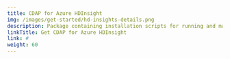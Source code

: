 ```yaml
---
title: CDAP for Azure HDInsight
img: /images/get-started/hd-insights-details.png
description: Package containing installation scripts for running and managing CDAP on an Azure HDInsight cluster.
linkTitle: Get CDAP for Azure HDInsight
link: #
weight: 60
---
```

